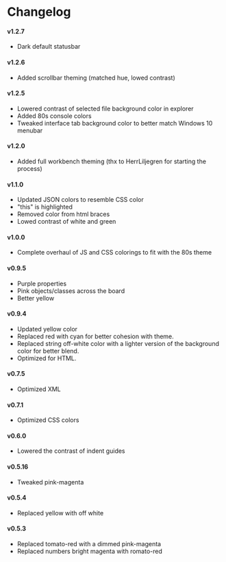 # Changelog

#### v1.2.7

  - Dark default statusbar

#### v1.2.6

  - Added scrollbar theming (matched hue, lowed contrast)

#### v1.2.5

  - Lowered contrast of selected file background color in explorer
  - Added 80s console colors
  - Tweaked interface tab background color to better match Windows 10 menubar

#### v1.2.0

  - Added full workbench theming (thx to HerrLiljegren for starting the process)

#### v1.1.0

  - Updated JSON colors to resemble CSS color
  - "this" is highlighted
  - Removed color from html braces
  - Lowed contrast of white and green

#### v1.0.0

  - Complete overhaul of JS and CSS colorings to fit with the 80s theme

#### v0.9.5

  - Purple properties
  - Pink objects/classes across the board
  - Better yellow

#### v0.9.4

  - Updated yellow color
  - Replaced red with cyan for better cohesion with theme.  
  - Replaced string off-white color with a lighter version of the background color for better blend.  
  - Optimized for HTML.

#### v0.7.5

  - Optimized XML

#### v0.7.1

  - Optimized CSS colors

#### v0.6.0

  - Lowered the contrast of indent guides

#### v0.5.16

  - Tweaked pink-magenta

#### v0.5.4

  - Replaced yellow with off white

#### v0.5.3

  - Replaced tomato-red with a dimmed pink-magenta
  - Replaced numbers bright magenta with romato-red
